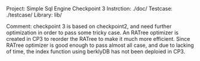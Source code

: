 Project: Simple Sql Engine Checkpoint 3
Instrction: ./doc/
Testcase: ./testcase/
Library: lib/

Comment: checkpoint 3 is based on checkpoint2, and need further optimization in order to pass some tricky case. An RATree optimizer is created in CP3 to reorder the RATree to make it much more efficient. Since RATree optimizer is good enough to pass almost all case, and due to lacking of time, the index function using berklyDB has not been deploied in CP3.